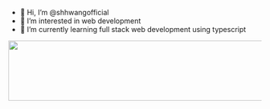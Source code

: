 - 👋 Hi, I’m @shhwangofficial
- 👀 I’m interested in web development
- 🌱 I’m currently learning full stack web development using typescript

<a href="https://github.com/devxb/gitanimals">
  <img src="https://render.gitanimals.org/lines/shhwangofficial?pet-id=1" width="1000" height="120"/>
</a>

